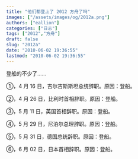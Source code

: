 ```yaml
---
title: "他们都登上了 2012 方舟了吗"
images: ["/assets/images/og/2012a.png"]
authors: ["eallion"]
categories: ["日志"]
tags: ["2012","方舟"]
draft: false
slug: "2012a"
date: "2010-06-02 19:36:55"
lastmod: "2010-06-02 19:36:55"
---
```


登船的不少了……

①，4 月 16 日，吉尔吉斯斯坦总统辞职。原因：登船。

②，4 月 26 日，比利时首相辞职。原因：登船。

③，5 月 11 日，英国首相辞职。原因：登船。

④，5 月 29 日，尼泊尔总理辞职。原因：登船。

⑤，5 月 31 日，德国总统辞职。原因：登船。

⑥，6 月 02 日，日本首相辞职。原因：登船。
